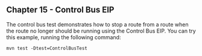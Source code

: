 Chapter 15 - Control Bus EIP
--------------------------

The control bus test demonstrates how to stop a route from a route when the route
no longer should be running using the Control Bus EIP. You can try this example, 
running the following command:

    mvn test -Dtest=ControlBusTest

